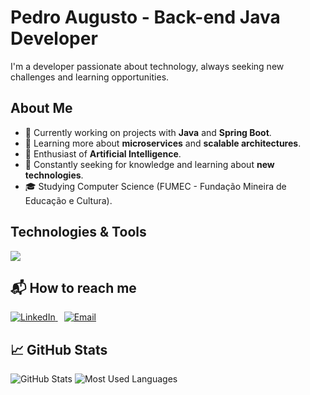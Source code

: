 # Pedro Augusto - Back-end Java Developer

I'm a developer passionate about technology, always seeking new challenges and learning opportunities.

## About Me

- 🔭 Currently working on projects with **Java** and **Spring Boot**.
- 🌱 Learning more about **microservices** and **scalable architectures**.
- 🤖 Enthusiast of **Artificial Intelligence**.
- 📘 Constantly seeking for knowledge and learning about **new technologies**.
- 🎓 Studying Computer Science (FUMEC - Fundação Mineira de Educação e Cultura).

## Technologies & Tools

  <a href="https://skillicons.dev">
    <img src="https://skillicons.dev/icons?i=java,spring,js,ts,angular,py,flask,docker,postgres,mysql,vscode" />
  </a>

## 📬 How to reach me

<p>
  <a href="www.linkedin.com/in/pedro-aires4" target="_blank">
    <img src="https://img.shields.io/badge/-LinkedIn-0A66C2?style=for-the-badge&logo=linkedin&logoColor=white" alt="LinkedIn">
  </a>
  <a href="mailto:pedroaugustogoncalvesribeiro@gmail.com" target="_blank" style="margin-left: 10px;">
    <img src="https://img.shields.io/badge/-Email-D14836?style=for-the-badge&logo=gmail&logoColor=white" alt="Email">
  </a>
</p>
  
## 📈 GitHub Stats

<p align="row">
  <img src="https://github-readme-stats.vercel.app/api?username=Airesp4&show_icons=true&theme=radical" alt="GitHub Stats">
  <img src="https://github-readme-stats.vercel.app/api/top-langs/?username=Airesp4&layout=compact&theme=radical" alt="Most Used Languages">
</p>



<!---
Airesp4/Airesp4 is a ✨ special ✨ repository because its `README.md` (this file) appears on your GitHub profile.
You can click the Preview link to take a look at your changes.
--->
